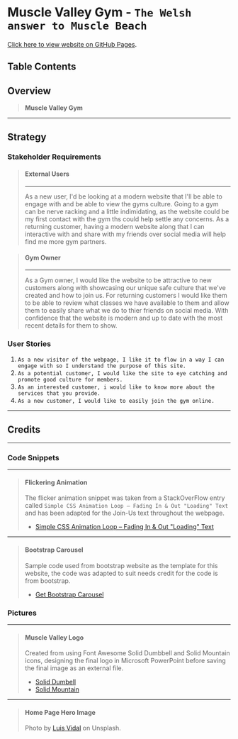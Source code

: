 # Muscle Valley Gym - `The Welsh answer to Muscle Beach`

[Click here to view website on GitHub Pages](https://tizron22.github.io/muscle-valley-gym/).
## Table Contents
>
>
>
>

## Overview

>**Muscle Valley Gym**

---


## Strategy

### Stakeholder Requirements
>#### **External Users**
>---
>As a new user, I'd be looking at a modern website that I'll be able to engage with and be able to view the gyms culture.
>Going to a gym can be nerve racking and a little indimidating, as the website could be my first contact with the gym ths could help settle any concerns.
>As a returning customer, having a modern website along that I can interactive with and share with my friends over social media will help find me more gym partners.

>#### **Gym Owner**
>---
>As a Gym owner, I would like the website to be attractive to new customers along with showcasing our unique safe culture that we've created and how to join us.
>For returning customers I would like them to be able to review what classes we have available to them and allow them to easily share what we do to thier friends on social media. 
>With confidence that the website is modern and up to date with the most recent details for them to show. 

### User Stories
1. `As a new visitor of the webpage, I like it to flow in a way I can engage with so I understand the purpose of this site.`
2. `As a potential customer, I would like the site to eye catching and promote good culture for members.`
3. `As an interested customer, i would like to know more about the services that you provide.`
4. `As a new customer, I would like to easily join the gym online.`
---





## Credits
---

### Code Snippets
---
>#### Flickering Animation
>The flicker animation snippet was taken from a StackOverFlow entry called `Simple CSS Animation Loop – Fading In & Out "Loading" Text` and has been adapted for the Join-Us text throughout the webpage.
>- [Simple CSS Animation Loop – Fading In & Out "Loading" Text](https://stackoverflow.com/questions/23985018/simple-css-animation-loop-fading-in-out-loading-text/31458204)
---
>#### Bootstrap Carousel
>Sample code used from bootstrap website as the template for this website, the code was adapted to suit needs credit for the code is from bootstrap. 
>- [Get Bootstrap Carousel](https://getbootstrap.com/docs/5.0/components/carousel/)


### Pictures
---
>#### Muscle Valley Logo 
>Created from using Font Awesome Solid Dumbbell and Solid Mountain icons, designing the final logo in Microsoft PowerPoint before saving the final image as an external file. 
>- [Solid Dumbell](https://upload.wikimedia.org/wikipedia/commons/1/16/Font_Awesome_5_solid_dumbbell.svg)
>- [Solid Mountain](https://upload.wikimedia.org/wikipedia/commons/7/73/Font_Awesome_5_solid_mountain.svg)
---

>#### Home Page Hero Image
> Photo by [Luis Vidal](https://unsplash.com/photos/FodEsaNZs48?utm_source=unsplash&utm_medium=referral&utm_content=creditShareLink) on Unsplash.
